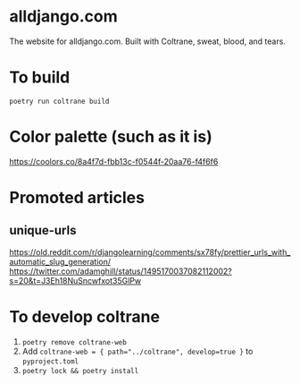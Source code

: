 # alldjango.com

The website for alldjango.com. Built with Coltrane, sweat, blood, and tears.

# To build

`poetry run coltrane build`

# Color palette (such as it is)

https://coolors.co/8a4f7d-fbb13c-f0544f-20aa76-f4f6f6

# Promoted articles

## unique-urls

https://old.reddit.com/r/djangolearning/comments/sx78fy/prettier_urls_with_automatic_slug_generation/
https://twitter.com/adamghill/status/1495170037082112002?s=20&t=J3Eh18NuSncwfxot35GlPw

# To develop coltrane

1. `poetry remove coltrane-web`
1. Add `coltrane-web = { path="../coltrane", develop=true }` to `pyproject.toml`
1. `poetry lock && poetry install`
